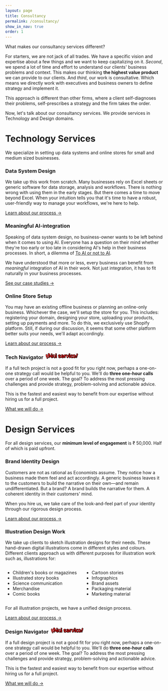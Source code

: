 ```yaml
---
layout: page
title: Consultancy
permalink: /consultancy/
show_in_nav: true
order: 1
---
```


What makes our consultancy services different?

For starters, we are not jack of all trades. We have a specific vision and expertise about a few things and we want to keep capitalizing on it.
_Second_, we spend a lot of time and effort to understand our clients' business problems and context. This makes our thinking **the highest value product** we can provide to our clients.
And _third_, our work is consultative. Which means we directly work with executives and business owners to define strategy and implement it.

This approach is different than other firms, where a client self-diagnoses their problems, self-prescribes a strategy and the firm takes the order.

Now, let's talk about our consultancy services. We provide services in Technology and Design domains.

# Technology Services

We specialize in setting up data systems and online stores for small and medium sized businesses.

<div class="border border-gray p-6 mb-3">
            <h3 class="mb-2">Data System Design</h3>
            <p>We take up this work from scratch. Many businesses rely on Excel sheets or generic software for data storage, analysis and workflows. There is nothing wrong with using them in the early stages. But there comes a time to move beyond Excel. When your intuition tells you that it's time to have a robust, user-friendly way to manage your workflows, we're here to help.</p>
            <a href="{{'/data-system-design-process/' | relative_url}}" class="text-red no-underline bold">Learn about our process →</a>
          </div>

<div class="border border-gray p-6 mb-3">
            <h3 class="mb-2">Meaningful AI-integration</h3>
            <p>Speaking of data system design, no business-owner wants to be left behind when it comes to using AI. Everyone has a question on their mind whether they're too early or too late in considering AI's help in their business processes. In short, a dilemma of <a href="{% post_url 2025-01-01-to-ai-or-not-to-ai %}">To AI or not to AI</a>.</p>
            <p>We have understood that more or less, every business can benefit from <em>meaningful</em> integration of AI in their work. Not just integration, it has to fit naturally in your business processes.</p>
            <a href="{{'/case-studies/' | relative_url}}" class="text-red no-underline bold">See our case studies →</a>
          </div>

<div class="border border-gray p-6 mb-3">
            <h3 class="mb-2">Online Store Setup</h3>
            <p>You may have an existing offline business or planning an online-only business. Whichever the case, we'll setup the store for you. This includes: registering your domain, designing your store, uploading your products, setting up payments and more. To do this, we exclusively use Shopify platform. Still, if during our discussion, it seems that some other platform better suits your needs, we'll adapt accordingly.</p>
            <a href="{{'/online-store-setup' | relative_url}}" class="text-red no-underline bold">Learn about our process →</a>
          </div>

<div class="border border-gray p-6 mb-3">
<h3 class="mb-2">Tech Navigator &nbsp;<img src="/assets/images/mini-service.gif" class="inline-block" style="height: 1.2rem"></h3>
            <p>If a full tech project is not a good fit for you right now, perhaps a one-on-one strategy call would be helpful to you. We'll do <strong>three one-hour calls</strong> over a period of one week. The goal? To address the most pressing challenges and provide strategy, problem-solving and actionable advice.</p>
            <p>This is the fastest and easiest way to benefit from our expertise without hiring us for a full project.</p>
            <a href="{{'/navigator-services/' | relative_url}}" class="text-red no-underline bold">What we will do →</a>
          </div>

# Design Services

For all design services, our **minimum level of engagement** is ₹ 50,000. Half of which is paid upfront.

<div class="border border-gray p-6 mb-3">
<h3 class="mb-2">Brand Identity Design</h3>
<p>Customers are not as rational as Economists assume. They notice how a business made them feel and act accordingly. A generic business leaves it to the customers to build the narrative on their own—and remain undifferentiated.
But a brand? A brand builds the narrative for them. A coherent identity in their customers' mind.</p>

<p>When you hire us, we take care of the look-and-feel part of your identity through our rigorous design process.</p> <a href="{{'/brand-identity-design-process/' | relative_url}}" class="text-red no-underline bold">Learn about our process →</a>
</div>
<div class="border border-gray p-6 mb-3">
<h3 class="mb-2">Illustration Design Work</h3>
<p>We take up clients to sketch illustration designs for their needs. These hand-drawn digital illustrations come in different styles and colours. Different clients approach us with different purposes for illustration work such as, illustrations for:</p>
<div style="display: flex; justify-content: space-between;">
  <ul style="flex: 1;">
    <li>Children's books or magazines</li>
    <li>Illustrated story books</li>
    <li>Science communication</li>
    <li>Merchandise</li>
    <li>Comic books</li>
  </ul>
  <ul style="flex: 1;">
    <li>Cartoon stories</li>
    <li>Infographics</li>
    <li>Brand assets</li>
    <li>Packaging material</li>
    <li>Marketing material</li>
  </ul>
</div>
<p>For all illustration projects, we have a unified design process.</p>
<a href="{{'/illustration-design-process/' | relative_url}}" class="text-red no-underline bold">Learn about our process →</a>
</div>
<div class="border border-gray p-6 mb-3">
<h3 class="mb-2">Design Navigator &nbsp;<img src="/assets/images/mini-service.gif" class="inline-block" style="height: 1.2rem"></h3>
            <p>If a full design project is not a good fit for you right now, perhaps a one-on-one strategy call would be helpful to you. We'll do <strong>three one-hour calls</strong> over a period of one week. The goal? To address the most pressing challenges and provide strategy, problem-solving and actionable advice.</p>
            <p>This is the fastest and easiest way to benefit from our expertise without hiring us for a full project.</p>
            <a href="{{'/navigator-services/' | relative_url}}" class="text-red no-underline bold">What we will do →</a>
          </div>
